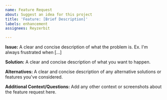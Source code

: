 ```yaml
---
name: Feature Request
about: Suggest an idea for this project
title: 'Feature: [Brief Description]'
labels: enhancement
assignees: Reyzerbit

---
```


**Issue:**
A clear and concise description of what the problem is. Ex. I'm always frustrated when [...]

**Solution:**
A clear and concise description of what you want to happen.

**Alternatives:**
A clear and concise description of any alternative solutions or features you've considered.

**Additional Context/Questions:**
Add any other context or screenshots about the feature request here.
